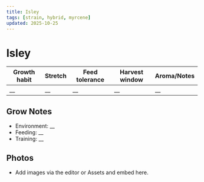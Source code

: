 ```yaml
---
title: Isley
tags: [strain, hybrid, myrcene]
updated: 2025-10-25
---
```

# Isley

Growth habit | Stretch | Feed tolerance | Harvest window | Aroma/Notes  
--- | --- | --- | --- | ---  
__ | __ | __ | __ | __

## Grow Notes
- Environment: __  
- Feeding: __  
- Training: __

## Photos
- Add images via the editor or Assets and embed here.
